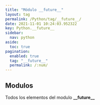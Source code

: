```yaml
---
title: "Módulo __future__"
layout: tag
permalink: /Python/tag/__future__/
date: 2021-11-01 10:24:03.952322
key: Python.__future__
sidebar: 
  nav: python
aside: 
  toc: true
pagination: 
  enabled: true
  tag: "__future__"
  permalink: /:num/
---
```


<h2>Modulos</h2>
Todos los elementos del modulo <strong>__future__</strong>
